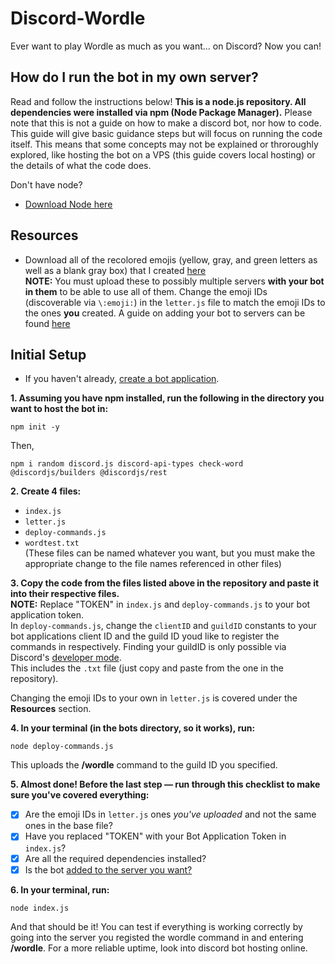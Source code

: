 # Discord-Wordle
Ever want to play Wordle as much as you want... on Discord? Now you can!

## How do I run the bot in my own server? 
Read and follow the instructions below!
**This is a node.js repository. All dependencies were installed via npm (Node Package Manager).**
Please note that this is not a guide on how to make a discord bot, nor how to code. This guide will give basic guidance steps but will focus on running the code itself. This means that some concepts may not be explained or throroughly explored, like hosting the bot on a VPS (this guide covers local hosting) or the details of what the code does.

Don't have node?
* [Download Node here](https://nodejs.org/en/download/)

## Resources
* Download all of the recolored emojis (yellow, gray, and green letters as well as a blank gray box) that I created [here](https://www.mediafire.com/folder/307k79w6ds8ud/letters_%26_box) <br />
  **NOTE:** You must upload these to possibly multiple servers __with your bot in them__ to be able to use all of them. Change the emoji IDs (discoverable via `\:emoji:`) in the   `letter.js` file to match the emoji IDs to the ones __you__ created.
  A guide on adding your bot to servers can be found [here](https://discordjs.guide/preparations/adding-your-bot-to-servers.html#adding-your-bot-to-servers)

## Initial Setup
* If you haven't already, [create a bot application](https://discordjs.guide/preparations/setting-up-a-bot-application.html#creating-your-bot).

**1. Assuming you have npm installed, run the following in the directory you want to host the bot in:**
```
npm init -y
```
Then,
```
npm i random discord.js discord-api-types check-word @discordjs/builders @discordjs/rest
```

**2. Create 4 files:**
  - `index.js`
  - `letter.js`
  - `deploy-commands.js`
  - `wordtest.txt` <br />
  (These files can be named whatever you want, but you must make the appropriate change to the file names referenced in other files) <br />
  
**3. Copy the code from the files listed above in the repository and paste it into their respective files.** <br />
  **NOTE:** Replace "TOKEN" in `index.js` and `deploy-commands.js` to your bot application token. <br />
  In `deploy-commands.js`, change the `clientID` and `guildID` constants to your bot applications client ID and the guild ID youd like to register the commands in respectively. 
  Finding your guildID is only possible via Discord's [developer mode](https://www.howtogeek.com/714348/how-to-enable-or-disable-developer-mode-on-discord/). <br />
  This includes the `.txt` file (just copy and paste from the one in the repository). <br />
  
  Changing the emoji IDs to your own in `letter.js` is covered under the **Resources** section.
 
**4. In your terminal (in the bots directory, so it works), run:**
 ```
 node deploy-commands.js
 ```
 This uploads the **/wordle** command to the guild ID you specified.
 
**5. Almost done! Before the last step — run through this checklist to make sure you've covered everything:** <br />
 - [x] Are the emoji IDs in `letter.js` ones *you've uploaded* and not the same ones in the base file?
 - [x] Have you replaced "TOKEN" with your Bot Application Token in `index.js`?
 - [x] Are all the required dependencies installed?
 - [x] Is the bot [added to the server you want?](https://discordjs.guide/preparations/adding-your-bot-to-servers.html#adding-your-bot-to-servers)

**6. In your terminal, run:** 
```
node index.js
```

And that should be it! You can test if everything is working correctly by going into the server you registed the wordle command in and entering **/wordle**.
For a more reliable uptime, look into discord bot hosting online.
 
  
